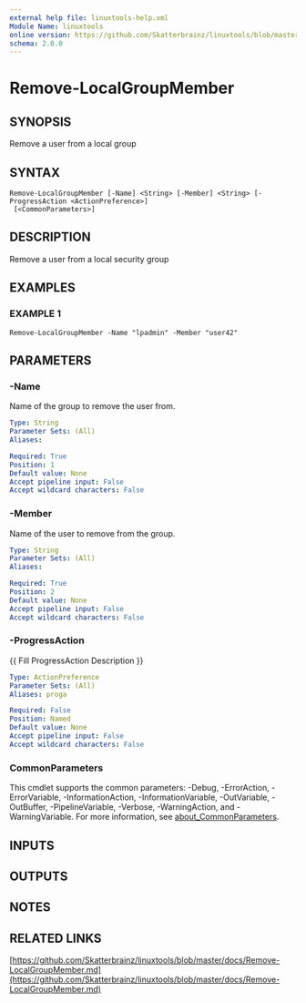 ```yaml
---
external help file: linuxtools-help.xml
Module Name: linuxtools
online version: https://github.com/Skatterbrainz/linuxtools/blob/master/docs/Remove-LocalGroupMember.md
schema: 2.0.0
---
```


# Remove-LocalGroupMember

## SYNOPSIS
Remove a user from a local group

## SYNTAX

```
Remove-LocalGroupMember [-Name] <String> [-Member] <String> [-ProgressAction <ActionPreference>]
 [<CommonParameters>]
```

## DESCRIPTION
Remove a user from a local security group

## EXAMPLES

### EXAMPLE 1
```
Remove-LocalGroupMember -Name "lpadmin" -Member "user42"
```

## PARAMETERS

### -Name
Name of the group to remove the user from.

```yaml
Type: String
Parameter Sets: (All)
Aliases:

Required: True
Position: 1
Default value: None
Accept pipeline input: False
Accept wildcard characters: False
```

### -Member
Name of the user to remove from the group.

```yaml
Type: String
Parameter Sets: (All)
Aliases:

Required: True
Position: 2
Default value: None
Accept pipeline input: False
Accept wildcard characters: False
```

### -ProgressAction
{{ Fill ProgressAction Description }}

```yaml
Type: ActionPreference
Parameter Sets: (All)
Aliases: proga

Required: False
Position: Named
Default value: None
Accept pipeline input: False
Accept wildcard characters: False
```

### CommonParameters
This cmdlet supports the common parameters: -Debug, -ErrorAction, -ErrorVariable, -InformationAction, -InformationVariable, -OutVariable, -OutBuffer, -PipelineVariable, -Verbose, -WarningAction, and -WarningVariable. For more information, see [about_CommonParameters](http://go.microsoft.com/fwlink/?LinkID=113216).

## INPUTS

## OUTPUTS

## NOTES

## RELATED LINKS

[https://github.com/Skatterbrainz/linuxtools/blob/master/docs/Remove-LocalGroupMember.md](https://github.com/Skatterbrainz/linuxtools/blob/master/docs/Remove-LocalGroupMember.md)

